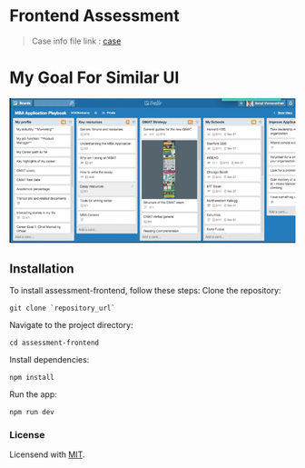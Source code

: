 # Frontend Assessment
 
 > Case info file link : [case](CASE.md)

 # My Goal For Similar UI

<img src="assets/images/png/goal.png"/>


## Installation

To install assessment-frontend, follow these steps:
Clone the repository:

```
git clone `repository_url`
```

Navigate to the project directory:

```
cd assessment-frontend
```

Install dependencies:

```
npm install
```

Run the app:

```
npm run dev
```

### License

Licensend with [MIT](LICENSE).